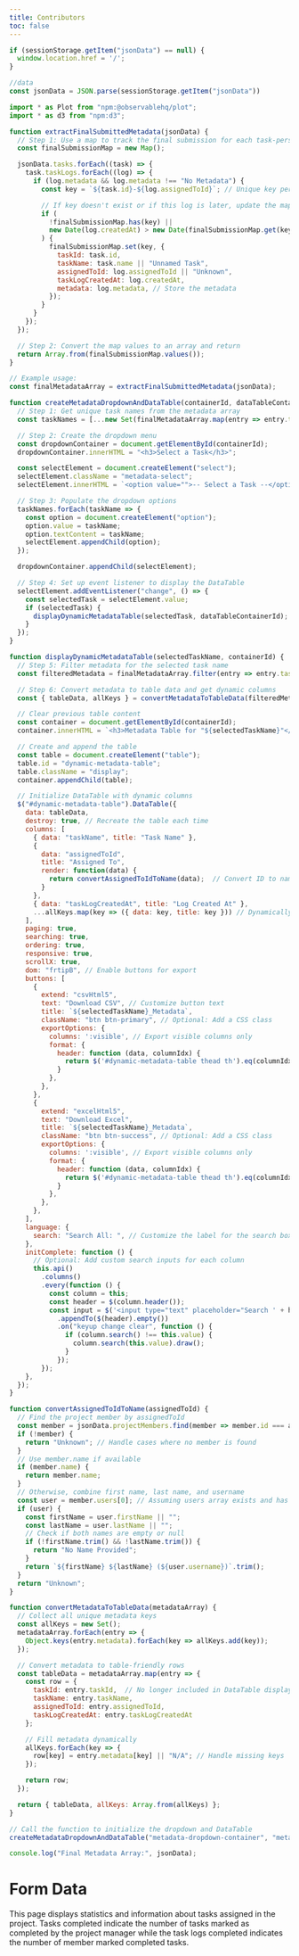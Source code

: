 ```yaml
---
title: Contributors
toc: false
---
```


<link href="https://cdnjs.cloudflare.com/ajax/libs/font-awesome/6.0.0/css/all.min.css" rel="stylesheet">
<script src="https://code.jquery.com/jquery-3.6.0.min.js"></script>
<link rel="stylesheet" href="https://cdn.datatables.net/1.13.6/css/jquery.dataTables.min.css">
<script src="https://cdn.datatables.net/1.13.6/js/jquery.dataTables.min.js"></script>
<link rel="stylesheet" href="https://cdn.datatables.net/buttons/2.4.1/css/buttons.dataTables.min.css">
<script src="https://cdn.datatables.net/buttons/2.4.1/js/dataTables.buttons.min.js"></script>
<script src="https://cdnjs.cloudflare.com/ajax/libs/jszip/3.1.3/jszip.min.js"></script>
<script src="https://cdn.datatables.net/buttons/2.4.1/js/buttons.html5.min.js"></script>
<link rel="stylesheet" href="style.css">

```js redirect
if (sessionStorage.getItem("jsonData") == null) {
  window.location.href = '/';
}
```

```js data
//data
const jsonData = JSON.parse(sessionStorage.getItem("jsonData"))
```

```js
import * as Plot from "npm:@observablehq/plot";
import * as d3 from "npm:d3";
```

```js form-data
function extractFinalSubmittedMetadata(jsonData) {
  // Step 1: Use a map to track the final submission for each task-person combination
  const finalSubmissionMap = new Map();

  jsonData.tasks.forEach((task) => {
    task.taskLogs.forEach((log) => {
      if (log.metadata && log.metadata !== "No Metadata") {
        const key = `${task.id}-${log.assignedToId}`; // Unique key per task-person combo

        // If key doesn't exist or if this log is later, update the map
        if (
          !finalSubmissionMap.has(key) ||
          new Date(log.createdAt) > new Date(finalSubmissionMap.get(key).taskLogCreatedAt)
        ) {
          finalSubmissionMap.set(key, {
            taskId: task.id,
            taskName: task.name || "Unnamed Task",
            assignedToId: log.assignedToId || "Unknown",
            taskLogCreatedAt: log.createdAt,
            metadata: log.metadata, // Store the metadata
          });
        }
      }
    });
  });

  // Step 2: Convert the map values to an array and return
  return Array.from(finalSubmissionMap.values());
}

// Example usage:
const finalMetadataArray = extractFinalSubmittedMetadata(jsonData);
```

```js create-data-table-metadata
function createMetadataDropdownAndDataTable(containerId, dataTableContainerId) {
  // Step 1: Get unique task names from the metadata array
  const taskNames = [...new Set(finalMetadataArray.map(entry => entry.taskName))];

  // Step 2: Create the dropdown menu
  const dropdownContainer = document.getElementById(containerId);
  dropdownContainer.innerHTML = "<h3>Select a Task</h3>";

  const selectElement = document.createElement("select");
  selectElement.className = "metadata-select";
  selectElement.innerHTML = `<option value="">-- Select a Task --</option>`;

  // Step 3: Populate the dropdown options
  taskNames.forEach(taskName => {
    const option = document.createElement("option");
    option.value = taskName;
    option.textContent = taskName;
    selectElement.appendChild(option);
  });

  dropdownContainer.appendChild(selectElement);

  // Step 4: Set up event listener to display the DataTable
  selectElement.addEventListener("change", () => {
    const selectedTask = selectElement.value;
    if (selectedTask) {
      displayDynamicMetadataTable(selectedTask, dataTableContainerId);
    }
  });
}

function displayDynamicMetadataTable(selectedTaskName, containerId) {
  // Step 5: Filter metadata for the selected task name
  const filteredMetadata = finalMetadataArray.filter(entry => entry.taskName === selectedTaskName);

  // Step 6: Convert metadata to table data and get dynamic columns
  const { tableData, allKeys } = convertMetadataToTableData(filteredMetadata);

  // Clear previous table content
  const container = document.getElementById(containerId);
  container.innerHTML = `<h3>Metadata Table for "${selectedTaskName}"</h3>`;

  // Create and append the table
  const table = document.createElement("table");
  table.id = "dynamic-metadata-table";
  table.className = "display";
  container.appendChild(table);

  // Initialize DataTable with dynamic columns
  $("#dynamic-metadata-table").DataTable({
    data: tableData,
    destroy: true, // Recreate the table each time
    columns: [
      { data: "taskName", title: "Task Name" },
      { 
        data: "assignedToId", 
        title: "Assigned To", 
        render: function(data) {
          return convertAssignedToIdToName(data);  // Convert ID to name
        }
      },
      { data: "taskLogCreatedAt", title: "Log Created At" },
      ...allKeys.map(key => ({ data: key, title: key })) // Dynamically add metadata columns
    ],
    paging: true,
    searching: true,
    ordering: true,
    responsive: true,
    scrollX: true,
    dom: "frtipB", // Enable buttons for export
    buttons: [
      {
        extend: "csvHtml5",
        text: "Download CSV", // Customize button text
        title: `${selectedTaskName}_Metadata`,
        className: "btn btn-primary", // Optional: Add a CSS class
        exportOptions: {
          columns: ':visible', // Export visible columns only
          format: {
            header: function (data, columnIdx) {
              return $('#dynamic-metadata-table thead th').eq(columnIdx).text().trim();
            }
          },
        },
      },
      {
        extend: "excelHtml5",
        text: "Download Excel",
        title: `${selectedTaskName}_Metadata`,
        className: "btn btn-success", // Optional: Add a CSS class
        exportOptions: {
          columns: ':visible', // Export visible columns only
          format: {
            header: function (data, columnIdx) {
              return $('#dynamic-metadata-table thead th').eq(columnIdx).text().trim();
            }
          },
        },
      },
    ],
    language: {
      search: "Search All: ", // Customize the label for the search box
    },
    initComplete: function () {
      // Optional: Add custom search inputs for each column
      this.api()
        .columns()
        .every(function () {
          const column = this;
          const header = $(column.header());
          const input = $('<input type="text" placeholder="Search ' + header.text() + '" />')
            .appendTo($(header).empty())
            .on("keyup change clear", function () {
              if (column.search() !== this.value) {
                column.search(this.value).draw();
              }
            });
        });
    },
  });
}

function convertAssignedToIdToName(assignedToId) {
  // Find the project member by assignedToId
  const member = jsonData.projectMembers.find(member => member.id === assignedToId);
  if (!member) {
    return "Unknown"; // Handle cases where no member is found
  }
  // Use member.name if available
  if (member.name) {
    return member.name;
  }
  // Otherwise, combine first name, last name, and username
  const user = member.users[0]; // Assuming users array exists and has at least one user
  if (user) {
    const firstName = user.firstName || "";
    const lastName = user.lastName || "";
    // Check if both names are empty or null
    if (!firstName.trim() && !lastName.trim()) {
      return "No Name Provided";
    }
    return `${firstName} ${lastName} (${user.username})`.trim();
  }
  return "Unknown";
}

function convertMetadataToTableData(metadataArray) {
  // Collect all unique metadata keys
  const allKeys = new Set();
  metadataArray.forEach(entry => {
    Object.keys(entry.metadata).forEach(key => allKeys.add(key));
  });

  // Convert metadata to table-friendly rows
  const tableData = metadataArray.map(entry => {
    const row = {
      taskId: entry.taskId,  // No longer included in DataTable display
      taskName: entry.taskName,
      assignedToId: entry.assignedToId,
      taskLogCreatedAt: entry.taskLogCreatedAt
    };

    // Fill metadata dynamically
    allKeys.forEach(key => {
      row[key] = entry.metadata[key] || "N/A"; // Handle missing keys
    });

    return row;
  });

  return { tableData, allKeys: Array.from(allKeys) };
}

// Call the function to initialize the dropdown and DataTable
createMetadataDropdownAndDataTable("metadata-dropdown-container", "metadata-datatable-container");
```

```js test
console.log("Final Metadata Array:", jsonData);
```

<div class ="card">
  <div class="card-title">
    <h1>Form Data</h1>
  </div>
  <p>This page displays statistics and information about tasks assigned in the project. Tasks completed indicate the number of tasks marked as completed by the project manager while the task logs completed indicates the number of member marked completed tasks.</p>

  <div class="card-container">
    <div id="metadata-dropdown-container" class="dropdown-container"></div>
    <div id="metadata-datatable-container" class="datatable-container"></div>
  </div>
</div>
